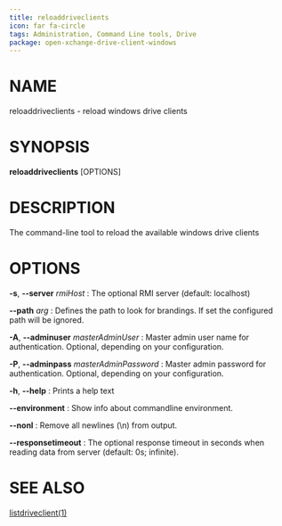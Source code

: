 ```yaml
---
title: reloaddriveclients
icon: far fa-circle
tags: Administration, Command Line tools, Drive
package: open-xchange-drive-client-windows
---
```


# NAME

reloaddriveclients - reload windows drive clients

# SYNOPSIS

**reloaddriveclients** [OPTIONS]

# DESCRIPTION

The command-line tool to reload the available windows drive clients

# OPTIONS

**-s**, **--server** *rmiHost*
: The optional RMI server (default: localhost)

**--path** *arg*
: Defines the path to look for brandings. If set the configured path will be ignored.

**-A**, **--adminuser** *masterAdminUser*
:   Master admin user name for authentication. Optional, depending on your configuration.

**-P**, **--adminpass** *masterAdminPassword*
:   Master admin password for authentication. Optional, depending on your configuration.

**-h**, **--help**
: Prints a help text

**--environment**
:   Show info about commandline environment.

**--nonl**
:   Remove all newlines (\\n) from output.

**--responsetimeout**
: The optional response timeout in seconds when reading data from server (default: 0s; infinite).

# SEE ALSO

[listdriveclient(1)](listdriveclient)
